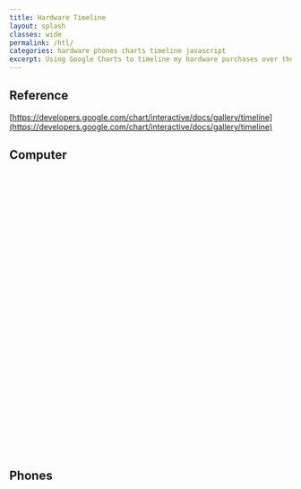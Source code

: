 ```yaml
---
title: Hardware Timeline
layout: splash
classes: wide
permalink: /htl/
categories: hardware phones charts timeline javascript
excerpt: Using Google Charts to timeline my hardware purchases over the past decade. 
---
```


## Reference

[https://developers.google.com/chart/interactive/docs/gallery/timeline](https://developers.google.com/chart/interactive/docs/gallery/timeline)

## Computer

<html>
<head>
<script type="text/javascript" src="https://www.gstatic.com/charts/loader.js"></script>

<script type="text/javascript">
  google.charts.load("current", {packages:["timeline"]});
  google.charts.setOnLoadCallback(drawChart);
  function drawChart() {

    var container = document.getElementById('timeline');
    var chart = new google.visualization.Timeline(container);
    var dataTable = new google.visualization.DataTable();

    dataTable.addColumn({ type: 'string', id: 'Position' });
    dataTable.addColumn({ type: 'string', id: 'Name' });
    dataTable.addColumn({ type: 'date', id: 'Start' });
    dataTable.addColumn({ type: 'date', id: 'End' });
    dataTable.addRows([
    	[ 'CPU', 'AMD Athlon/Duron Socket 462', new Date(1999, 0, 1), new Date(2004, 6, 8) ],
    	[ 'CPU', 'AMD Athlon 64', new Date(2004, 6, 8), new Date(2007, 7, 25) ],
	    [ 'CPU', 'Intel Core 2 Duo E6750 2.66GHz', new Date(2007, 7, 25), new Date(2011, 8, 19) ],
	    [ 'CPU', 'Intel Pentium E6600', new Date(2011, 8, 19), new Date(2012, 11, 27) ],
	    [ 'CPU', 'Intel i5 3570k', new Date(2012, 11, 27), new Date() ],

	    [ 'Motherboard', 'ASUS A7M-266', new Date(1999, 0, 1), new Date(2004, 6, 8) ],
	    [ 'Motherboard', 'ASUS K8V-SE Deluxe S754', new Date(2004, 6, 8), new Date(2007, 7, 25) ],
	    [ 'Motherboard', 'ASUS P5B Socket 775', new Date(2007, 7, 25), new Date(2010, 7, 24) ],      
	    [ 'Motherboard', 'Asus P5Q SE Plus Socket 775', new Date(2010, 7, 24), new Date(2012, 11, 27) ],  
	    [ 'Motherboard', 'Asus P8Z77-V Motherboard LGA 1150', new Date(2012, 11, 27), new Date() ],       
	      
	    [	'GPU',	'PalitDaytona nVidia Riva TNT2 m64', new Date(1999, 0, 1), new Date(2000, 0, 1) ],
	 	[	'GPU',	'Geforce 2 mx400 64mb', new Date(2000, 0, 1), new Date(2001, 0, 1) ],
	 	[	'GPU',	'Geforce 4 4200Ti 128mb', new Date(2001, 0, 1), new Date(2004, 0, 1) ],
	 	[	'GPU',	'Sapphire 9800 Pro', new Date(2004, 0, 1), new Date(2006, 0, 1) ],     
		[	'GPU',	'BFG 7800 GS OC 256MB', new Date(2006, 0, 1), new Date(2007, 8, 22) ],
		[	'GPU',	'EVGA 8800GTS 320MB', new Date(2007, 8, 22), new Date(2012, 11, 27) ],
		[	'GPU',	'EVGA GTX 670 2GB', new Date(2012, 11, 27), new Date(2014, 6, 14) ],
		[ 	'GPU',	'Asus GeForce GTX 670 DirectCU II OC', new Date(2013,7,13), new Date(2016,7,8) ],
		[	'GPU',	'Asus GeForce GTX 670 DirectCU II OC', new Date(2014, 6, 9), new Date(2016, 7, 8)], 
	    [	'GPU',	'MSI 1080 Armor OC 8GB', new Date(2016, 7, 8), new Date() ],

	    [ 'RAM',	'Extra Value 1GB DDR2', new Date(2007,8,22), new Date(2012,11,27)],
	    [ 'RAM',	'Crucial 4GB DDR2', new Date(2009,4,19), new Date(2012,11,27)],
	    [ 'RAM', 	'Corsair 4GB DDR2', new Date(2011,11,22), new Date(2012,11,27)],
	    [ 'RAM',	'Corsair Vengeance 8GB DDR3', new Date(2017, 3, 14), new Date()],
	    [ 'RAM',	'Corsair Vengeance 8GB DDR3', new Date(2012, 11, 27), new Date()],
	      
	    [ 'Soundcard', 'M-Audio Audiophile 2496', new Date(2011, 3, 3), new Date(2014,6,22)],
	    [ 'Soundcard', 'Asus Xonar Essence STX', new Date(2014, 6, 22), new Date()],


	      //[	'Monitor',	'Dell 1907 fpt', new Date(2007,5,30), new Date(2015,8,9)],      
	    [	'Monitor',	'Dell Ultrasharp 2407WFP 24', new Date(2007,5,30), new Date(2015,8,9)],
	    [	'Monitor',	'Samsung 34 Curved Ultrawide S34E790C', new Date(2015,8,9), new Date()],  


	    [	'Mouse',	'Logitech Cordless Trackman Wheel', new Date(2004, 11, 11), new Date(2006,11,11)],
	    [	'Mouse',	'Logitech G7', new Date(2006, 11, 11), new Date(2008,5,9)],
	    [	'Mouse',	'Logitech MX Revolution', new Date(2008, 5, 9), new Date(2012,4,15)],
	    [	'Mouse',	'Logitech MX Performance', new Date(2012, 4, 15), new Date(2014,4,21)],
	    [	'Mouse',	'Logitech MX Performance', new Date(2014, 4, 21), new Date(2016,4,9)],
	    [	'Mouse',	'Logitech MX Master', new Date(2016, 4, 9), new Date()],

		[	'Keyboard',	'Logitech Wave', new Date(2009, 4, 21), new Date(2016,2,30)],
		[	'Keyboard',	'Corsair K70 Cherry MX Blue', new Date(2016, 2, 30), new Date()],


    ]);

    chart.draw(dataTable);
  }
</script>
</head>
<body>
<div id="timeline" style="height: 500px;"></div>
</body>
</html>

## Phones

<html>
  <head>
    <script type="text/javascript" src="https://www.gstatic.com/charts/loader.js"></script>

<script type="text/javascript">
  google.charts.load("current", {packages:["timeline"]});
  google.charts.setOnLoadCallback(drawChart);
  function drawChart() {

    var container = document.getElementById('Computer Timeline');
    var chart = new google.visualization.Timeline(container);
    var dataTable = new google.visualization.DataTable();

    dataTable.addColumn({ type: 'string', id: 'Position' });
    dataTable.addColumn({ type: 'string', id: 'Name' });
    dataTable.addColumn({ type: 'date', id: 'Start' });
    dataTable.addColumn({ type: 'date', id: 'End' });
    dataTable.addRows([

		[	'Phone',	'Sony Ericsson k700i', new Date(2004,10,14), new Date(2006,4,14)],
		[	'Phone',	'Sony Ericsson k750i', new Date(2006,4,14), new Date(2008,1,14)],
		[	'Phone',	'Sony Ericsson V640i', new Date(2008,1,14), new Date(2009,7,14)],
		[	'Phone',	'Nokia 5800 Music Xpress', new Date(2009,7,14), new Date(2010,7,23)],
		[	'Phone',	'Samsung Galaxy SI', new Date(2010,7,23), new Date(2012,1,16)],
		[	'Phone',	'Samsung Galaxy SII', new Date(2012,1,16), new Date(2013,9,31)],
		[	'Phone',	'Nexus 5', new Date(2013,9,31), new Date(2016,4,30)],
		[	'Phone',	'HTC 10', new Date(2016,4,30), new Date(2018,0,30)],
	    [	'Phone',	'Sony Xperia XZ1 Compact', new Date(2018,0,30), new Date(2020,7,9)],
      [	'Phone',	'iPhone 11 Pro', new Date(2018,7,9), new Date()],

	    [	'Headphones',	'Sony MDR EX90LP',	new Date(2008, 3, 18), new Date(2009, 2, 3)],
	    [	'Headphones',	'Sony MDR EX90LP',	new Date(2009, 2, 3), new Date(2009, 2, 10)],
	    [	'Headphones',	'Sony MDR-EX500LP', new Date(2009, 2, 10), new Date(2011, 9,1)],
	    [	'Headphones',	'Sony MDR EX510LPB', new Date(2011, 9,1), new Date()],
	    [	'Headphones',	'Philips X1', new Date(2012, 9,30), new Date(2013,3,29)],
	    [	'Headphones',	'Philips X1', new Date(2013,3,29), new Date()],
			[	'Headphones',	'AGK K550', new Date(2013, 8,1), new Date()],
			[	'Headphones',	'Sony WH-CH700N', new Date(2019, 2,16), new Date(2020,8,19)],
      [	'Headphones',	'Sony WH-1000XM3', new Date(2020, 8,19), new Date()],
      [	'Tablet',	'iPad Pro', new Date(2021, 3,30), new Date()],
      [	'Tablet',	'iPad Mini', new Date(2022, 2,9), new Date()]

     ]);

    chart.draw(dataTable);
  }
</script>


  </head>
  <body>
    <div id="Computer Timeline" style="height: 1000px;"></div>
  </body>
</html>
